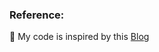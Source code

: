 ### Reference:

:sparkling_heart: My code is inspired by this [Blog](https://www.freecodecamp.org/news/how-to-build-a-delightful-loading-screen-in-5-minutes-847991da509f)
